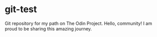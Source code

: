 # git-test
Git repository for my path on The Odin Project.
Hello, community! I am proud to be sharing this amazing journey. 